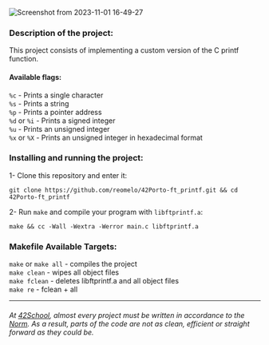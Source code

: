 ![Screenshot from 2023-11-01 16-49-27](https://github.com/reomelo/42Porto-ft_printf/assets/73884501/5410d066-9534-459b-bcd3-406d5001fc37)

### Description of the project:
This project consists of implementing a custom version of the C printf function.

#### Available flags:
`%c` - Prints a single character   
`%s` - Prints a string   
`%p` - Prints a pointer address   
`%d` or `%i` - Prints a signed integer   
`%u` - Prints an unsigned integer   
`%x` or `%X` - Prints an unsigned integer in hexadecimal format

### Installing and running the project:
1- Clone this repository and enter it:  

	git clone https://github.com/reomelo/42Porto-ft_printf.git && cd 42Porto-ft_printf

2- Run `make` and compile your program with `libftprintf.a`:

	make && cc -Wall -Wextra -Werror main.c libftprintf.a

### Makefile Available Targets:  
`make` or `make all` - compiles the project      
`make clean` - wipes all object files   
`make fclean` - deletes libftprintf.a and all object files   
`make re` - fclean  + all

___
######  At [42School](https://en.wikipedia.org/wiki/42_(school)), almost every project must be written in accordance to the [Norm](https://github.com/42School/norminette). As a result, parts of the code are not as clean, efficient or straight forward as they could be.
